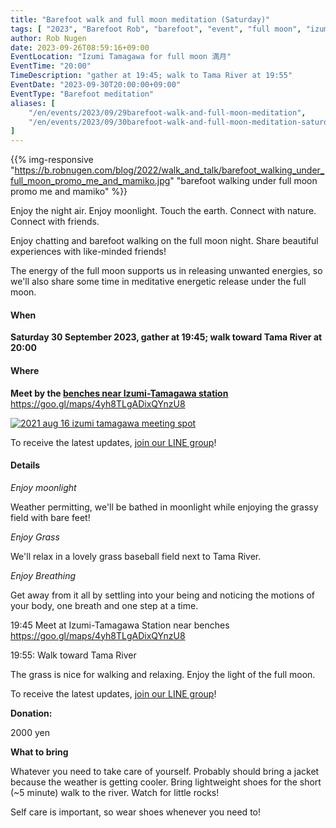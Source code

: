 ```yaml
---
title: "Barefoot walk and full moon meditation (Saturday)"
tags: [ "2023", "Barefoot Rob", "barefoot", "event", "full moon", "izumi-tamagawa", "riverside", "september", "tamagawa", "walk", "はだし", "多摩川", "満月", "裸足のロブ" ]
author: Rob Nugen
date: 2023-09-26T08:59:16+09:00
EventLocation: "Izumi Tamagawa for full moon 満月"
EventTime: "20:00"
TimeDescription: "gather at 19:45; walk to Tama River at 19:55"
EventDate: "2023-09-30T20:00:00+09:00"
EventType: "Barefoot meditation"
aliases: [
    "/en/events/2023/09/29barefoot-walk-and-full-moon-meditation",
    "/en/events/2023/09/30barefoot-walk-and-full-moon-meditation-saturday",
]
---
```


{{% img-responsive "https://b.robnugen.com/blog/2022/walk_and_talk/barefoot_walking_under_full_moon_promo_me_and_mamiko.jpg" "barefoot walking under full moon promo me and mamiko" %}}

Enjoy the night air.  Enjoy moonlight.  Touch the earth. Connect with nature. Connect with friends.

Enjoy chatting and barefoot walking on the full moon night.  Share beautiful experiences with like-minded friends!

The energy of the full moon supports us in releasing unwanted energies,
so we'll also share some time in
meditative energetic release under the full moon.

#### When

**Saturday 30 September 2023, gather at 19:45; walk toward Tama River at 20:00**

#### Where

**Meet by the [benches near Izumi-Tamagawa station](https://goo.gl/maps/4yh8TLgADixQYnzU8)**
https://goo.gl/maps/4yh8TLgADixQYnzU8

[![2021 aug 16 izumi tamagawa meeting spot](//b.robnugen.com/blog/2021/thumbs/2021_aug_16_izumi_tamagawa_meeting_spot.png)](//b.robnugen.com/blog/2021/2021_aug_16_izumi_tamagawa_meeting_spot.png)

To receive the latest updates, [join our LINE group](/contact/)!

#### Details

*Enjoy moonlight*

Weather permitting, we'll be bathed in moonlight while
enjoying the grassy field with bare feet!

*Enjoy Grass*

We'll relax in a lovely grass baseball field next to Tama River.

*Enjoy Breathing*

Get away from it all by settling into your being and noticing the
motions of your body, one breath and one step at a time.

19:45 Meet at Izumi-Tamagawa Station near benches https://goo.gl/maps/4yh8TLgADixQYnzU8

19:55: Walk toward Tama River

The grass is nice for walking and relaxing.  Enjoy the light of the full moon.

To receive the latest updates, [join our LINE group](/contact/)!

**Donation:**

2000 yen

**What to bring**

Whatever you need to take care of yourself.
Probably should bring a jacket because the weather is getting cooler.
Bring lightweight shoes for the short (~5 minute) walk to the river.
Watch for little rocks!

Self care is important, so wear shoes whenever you need to!
